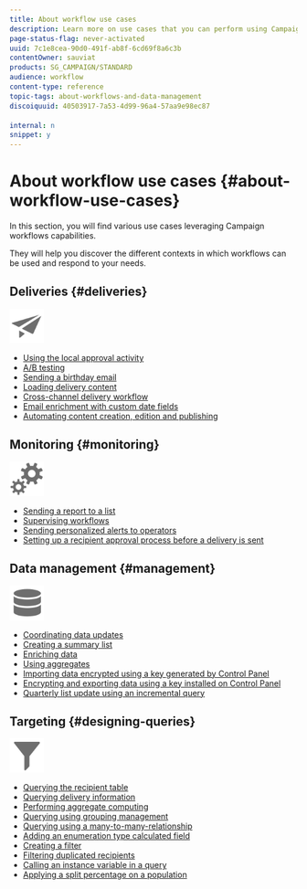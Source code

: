```yaml
---
title: About workflow use cases
description: Learn more on use cases that you can perform using Campaign Classic workflows.
page-status-flag: never-activated
uuid: 7c1e8cea-90d0-491f-ab8f-6cd69f8a6c3b
contentOwner: sauviat
products: SG_CAMPAIGN/STANDARD
audience: workflow
content-type: reference
topic-tags: about-workflows-and-data-management
discoiquuid: 40503917-7a53-4d99-96a4-57aa9e98ec87

internal: n
snippet: y
---
```


# About workflow use cases {#about-workflow-use-cases}

In this section, you will find various use cases leveraging Campaign workflows capabilities.

They will help you discover the different contexts in which workflows can be used and respond to your needs.

## Deliveries {#deliveries}

<img src="assets/do-not-localize/icon_send.svg" width="60px">

* [Using the local approval activity](../../workflow/using/using-the-local-approval-activity.md)
* [A/B testing](../../workflow/using/a-b-testing.md)
* [Sending a birthday email](../../workflow/using/sending-a-birthday-email.md)
* [Loading delivery content](../../workflow/using/loading-delivery-content.md)
* [Cross-channel delivery workflow](../../workflow/using/cross-channel-delivery-workflow.md)
* [Email enrichment with custom date fields](../../workflow/using/email-enrichment-with-custom-date-fields.md)
* [Automating content creation, edition and publishing](../../delivery/using/automating-via-workflows.md#examples)

## Monitoring {#monitoring}

<img src="assets/do-not-localize/icon_monitoring.svg" width="60px">

* [Sending a report to a list](../../workflow/using/sending-a-report-to-a-list.md)
* [Supervising workflows](../../workflow/using/supervising-workflows.md)
* [Sending personalized alerts to operators](../../workflow/using/sending-personalized-alerts-to-operators.md)
* [Setting up a recipient approval process before a delivery is sent](../../workflow/using/using-the-local-approval-activity.md)

## Data management {#management}

<img src="assets/do-not-localize/icon_manage.svg" width="60px">

* [Coordinating data updates](../../workflow/using/coordinating-data-updates.md)
* [Creating a summary list](../../workflow/using/creating-a-summary-list.md)
* [Enriching data](../../workflow/using/enriching-data.md)
* [Using aggregates](../../workflow/using/using-aggregates.md)
* [Importing data encrypted using a key generated by Control Panel](../../workflow/using/importing-data.md#use-case-gpg-decrypt)
* [Encrypting and exporting data using a key installed on Control Panel](../../workflow/using/how-to-use-workflow-data.md#use-case-gpg-encrypt)
* [Quarterly list update using an incremental query](../../workflow/using/quarterly-list-update.md)

## Targeting {#designing-queries}

<img src="assets/do-not-localize/icon_filter.svg" width="60px">

* [Querying the recipient table](../../workflow/using/querying-recipient-table.md)
* [Querying delivery information](../../workflow/using/querying-delivery-information.md)
* [Performing aggregate computing](../../workflow/using/performing-aggregate-computing.md)
* [Querying using grouping management](../../workflow/using/querying-using-grouping-management.md)
* [Querying using a many-to-many-relationship](../../workflow/using/querying-using-many-to-many-relationship.md)
* [Adding an enumeration type calculated field](../../workflow/using/adding-enumeration-type-calculated-field.md)
* [Creating a filter](../../workflow/using/creating-a-filter.md)
* [Filtering duplicated recipients](../../workflow/using/filtering-duplicated-recipients.md)
* [Calling an instance variable in a query](../../workflow/using/javascript-scripts-and-templates.md#calling-an-instance-variable-in-a-query)
* [Applying a split percentage on a population](../../workflow/using/javascript-scripts-and-templates.md#example)
